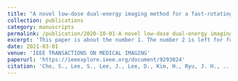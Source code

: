 ```yaml
---
title: "A novel low-dose dual-energy imaging method for a fast-rotating gantry-type CT scanner"
collection: publications
category: manuscripts
permalink: /publication/2020-10-01-A novel low-dose dual-energy imaging method for a fast-rotating gantry-type CT scanner.md
excerpt: 'This paper is about the number 1. The number 2 is left for future work.'
date: 2021-03-01
venue: 'IEEE TRANSACTIONS ON MEDICAL IMAGING'
paperurl: 'https://ieeexplore.ieee.org/document/9293024'
citation: 'Cho, S., Lee, S., Lee, J., Lee, D., Kim, H., Ryu, J. H., ... & Cho, S. (2020). &quot;A novel low-dose dual-energy imaging method for a fast-rotating gantry-type CT scanner.&quot; <i>IEEE Transactions on Medical Imaging<i>, 40(3), 1007-1020.'
---
```

